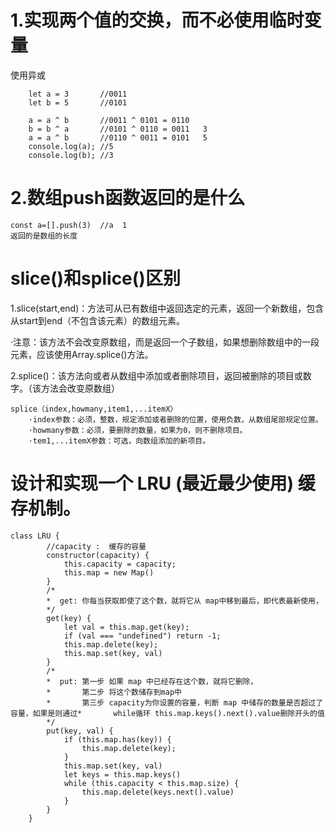 # 1.实现两个值的交换，而不必使用临时变量
使用异或
```
    let a = 3       //0011
    let b = 5       //0101

    a = a ^ b       //0011 ^ 0101 = 0110
    b = b ^ a       //0101 ^ 0110 = 0011   3
    a = a ^ b       //0110 ^ 0011 = 0101   5
    console.log(a); //5
    console.log(b); //3
```

# 2.数组push函数返回的是什么
    const a=[].push(3)  //a  1
    返回的是数组的长度

# slice()和splice()区别
1.slice(start,end)：方法可从已有数组中返回选定的元素，返回一个新数组，包含从start到end（不包含该元素）的数组元素。

·注意：该方法不会改变原数组，而是返回一个子数组，如果想删除数组中的一段元素，应该使用Array.splice()方法。

2.splice()：该方法向或者从数组中添加或者删除项目，返回被删除的项目或数字。（该方法会改变原数组）
```
splice（index,howmany,item1,...itemX）
    ·index参数：必须，整数，规定添加或者删除的位置，使用负数，从数组尾部规定位置。
    ·howmany参数：必须，要删除的数量，如果为0，则不删除项目。
    ·tem1,...itemX参数：可选，向数组添加的新项目。
```

# 设计和实现一个  LRU (最近最少使用) 缓存机制。
```
class LRU {
        //capacity :  缓存的容量
        constructor(capacity) {
            this.capacity = capacity;
            this.map = new Map()
        }
        /*
        *  get: 你每当获取即使了这个数，就将它从 map中移到最后，即代表最新使用，
        */
        get(key) {
            let val = this.map.get(key);
            if (val === "undefined") return -1;
            this.map.delete(key);
            this.map.set(key, val)
        }
        /*
        *  put: 第一步 如果 map 中已经存在这个数，就将它删除，
        *       第二步 将这个数储存到map中
        *       第三步 capacity为你设置的容量，判断 map 中储存的数量是否超过了容量，如果是则通过*       while循环 this.map.keys().next().value删除开头的值        
        */
        put(key, val) {
            if (this.map.has(key)) {
                this.map.delete(key);
            }
            this.map.set(key, val)
            let keys = this.map.keys()
            while (this.capacity < this.map.size) {
                this.map.delete(keys.next().value)
            }
        }
    }
```
